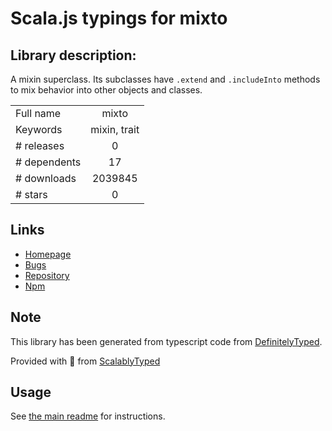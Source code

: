 
# Scala.js typings for mixto


## Library description:
A mixin superclass. Its subclasses have `.extend` and `.includeInto` methods to mix behavior into other objects and classes.

|                    |                 |
| ------------------ | :-------------: |
| Full name          | mixto |
| Keywords           | mixin, trait |
| # releases         | 0 |
| # dependents       | 17 |
| # downloads        | 2039845 |
| # stars            | 0 |

## Links
- [Homepage](https://github.com/atom/mixto#readme)
- [Bugs](https://github.com/atom/mixto/issues)
- [Repository](https://github.com/atom/mixto)
- [Npm](https://www.npmjs.com/package/mixto)
    


## Note
This library has been generated from typescript code from [DefinitelyTyped](https://definitelytyped.org).

Provided with :purple_heart: from [ScalablyTyped](https://github.com/oyvindberg/ScalablyTyped)

## Usage
See [the main readme](../../readme.md) for instructions.



